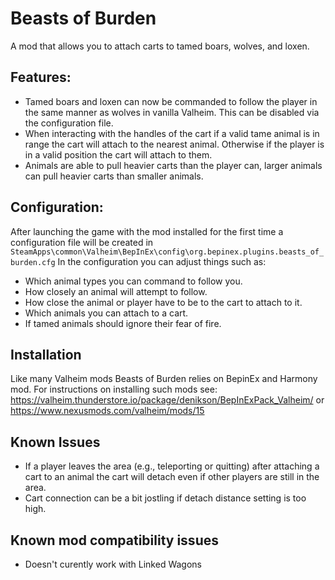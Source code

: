# Beasts of Burden
A mod that allows you to attach carts to tamed boars, wolves, and loxen. 

## Features:
* Tamed boars and loxen can now be commanded to follow the player in the same manner as wolves in vanilla Valheim. This can be disabled via the configuration file.
* When interacting with the handles of the cart if a valid tame animal is in range the cart will attach to the nearest animal. Otherwise if the player is in a valid position the cart will attach to them.
* Animals are able to pull heavier carts than the player can, larger animals can pull heavier carts than smaller animals.

## Configuration:
After launching the game with the mod installed for the first time a configuration file will be created in `SteamApps\common\Valheim\BepInEx\config\org.bepinex.plugins.beasts_of_burden.cfg`
In the configuration you can adjust things such as:
* Which animal types you can command to follow you.
* How closely an animal will attempt to follow.
* How close the animal or player have to be to the cart to attach to it.
* Which animals you can attach to a cart.
* If tamed animals should ignore their fear of fire.

## Installation
Like many Valheim mods Beasts of Burden relies on BepinEx and Harmony mod. For instructions on installing such mods see: https://valheim.thunderstore.io/package/denikson/BepInExPack_Valheim/ or https://www.nexusmods.com/valheim/mods/15

## Known Issues
* If a player leaves the area (e.g., teleporting or quitting) after attaching a cart to an animal the cart will detach even if other players are still in the area.
* Cart connection can be a bit jostling if detach distance setting is too high.

## Known mod compatibility issues
* Doesn't curently work with Linked Wagons 